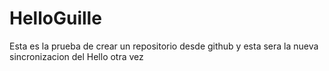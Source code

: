 # HelloGuille
Esta es la prueba de crear un repositorio desde github
y esta sera la nueva sincronizacion del Hello
otra vez 
